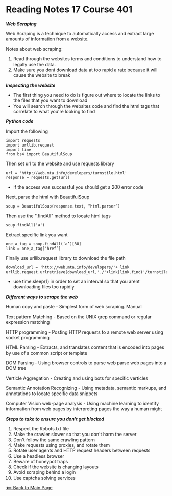 # Reading Notes 17 Course 401

__*Web Scraping*__

Web Scraping is a technique to automatically access and extract large amounts of information from a website.

Notes about web scraping:

1. Read through the websites terms and conditions to understand how to legally use the data.
2. Make sure you dont download data at too rapid a rate because it will cause the website to break

__*Inspecting the website*__

- The first thing you need to do is figure out where to locate the links to the files that you want to download
- You will search through the websites code and find the html tags that correlate to what you're looking to find

__*Python code*__

Import the following

```
import requests
import urllib.request
import time
from bs4 import BeautifulSoup
```

Then set url to the website and use requests library

```
url = 'http://web.mta.info/developers/turnstile.html'
response = requests.get(url)
```

- If the access was successful you should get a 200 error code

Next, parse the html with BeautifulSoup

```
soup = BeautifulSoup(response.text, “html.parser”)
```

Then use the ".findAll" method to locate html tags

```
soup.findAll('a')
```

Extract specific link you want

```
one_a_tag = soup.findAll(‘a’)[38]
link = one_a_tag[‘href’]
```

Finally use urllib.request library to download the file path

```
download_url = 'http://web.mta.info/developers/'+ link
urllib.request.urlretrieve(download_url,'./'+link[link.find('/turnstile_')+1:])
```

- use time.sleep(1) in order to set an interval so that you arent downloading files too rapidly

__*Different ways to scrape the web*__

Human copy and paste - Simplest form of web scraping. Manual

Text pattern Matching - Based on the UNIX grep command or regular expression matching

HTTP programming - Posting HTTP requests to a remote web server using socket programming

HTML Parsing - Extracts, and translates content that is encoded into pages by use of a common script or template

DOM Parsing - Using browser controls to parse web parse web pages into a DOM tree

Verticle Aggregation - Creating and using bots for specific verticles

Semantic Annotation Recognizing - Using metadata, semantic markups, and annotations to locate specific data snippets

Computer Vision web-page analysis - Using machine learning to identify information from web pages by interpreting pages the way a human might

__*Steps to take to ensure you don't get blocked*__

1. Respect the Robots.txt file
2. Make the crawler slower so that you don't harm the server
3. Don't follow the same crawling pattern
4. Make requests using proxies, and rotate them
5. Rotate user agents and HTTP request headers between requests
6. Use a headless browser
7. Beware of honeypot traps
8. Check if the website is changing layouts
9. Avoid scraping behind a login
10. Use captcha solving services

[<== Back to Main Page](README.md)

